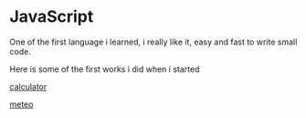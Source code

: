 # JavaScript

One of the first language i learned, i really like it, easy and fast to write small code.

Here is some of the first works i did when i started

[calculator](https://nrcaz.github.io/JavaScript/calculator/)

[meteo](https://nrcaz.github.io/JavaScript/meteo/)
